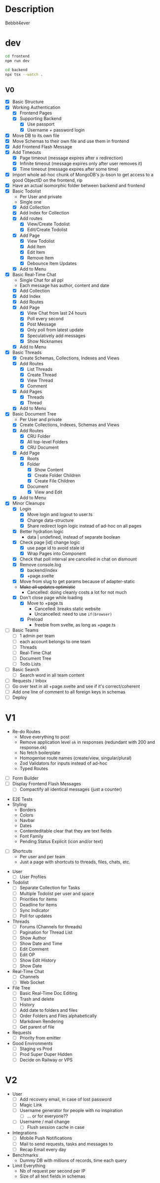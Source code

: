 # Description
Bebbit4ever

# dev
```bash
cd frontend
npm run dev
```
```bash
cd backend
npx tsx --watch .
```

## V0
- [X] Basic Structure
- [X] Working Authentication
  - [X] Frontend Pages
  - [X] Supporting Backend
    - [X] Use passport
    - [X] Username + password login
- [X] Move DB to its own file
- [X] Move Schemas to their own file and use them in frontend
- [X] Add Frontend Flash Message
- [X] Add Timeouts
  - [X] Page timeout (message expires after x redirection)
  - [X] Infinite timeout (message expires only after user removes it)
  - [X] Time timeout (message expires after some time)
- [X] Import whole ad-hoc chunk of MongoDB's js-bson to get access to a good ObjectID on the frontend, rip
- [X] Have an actual isomorphic folder between backend and frontend
- [X] Basic Todolist
  - Per User and private
  - Single one
  - [X] Add Collection
  - [X] Add Index for Collection
  - [X] Add routes
    - [X] View/Create Todolist
    - [X] Edit/Create Todolist
  - [X] Add Page
    - [X] View Todolist
    - [X] Add Item
    - [X] Edit Item
    - [X] Remove Item
    - [X] Debounce Item Updates
  - [X] Add to Menu
- [X] Basic Real-Time Chat
  - Single Chat for all ppl
  - Each message has author, content and date
  - [X] Add Collection
  - [X] Add Index
  - [X] Add Routes
  - [X] Add Page
    - [X] View Chat from last 24 hours
    - [X] Poll every second
    - [X] Post Message
    - [X] Only poll from latest update
    - [X] Speculatively add messages
    - [X] Show Nicknames
  - [X] Add to Menu
- [X] Basic Threads
  - [X] Create Schemas, Collections, Indexes and Views
  - [X] Add Routes
    - [X] List Threads
    - [X] Create Thread
    - [X] View Thread
    - [X] Comment
  - [X] Add Pages
    - [X] Threads
    - [X] Thread
  - [X] Add to Menu
- [X] Basic Document Tree
  - Per User and private
  - [X] Create Collections, Indexes, Schemas and Views
  - [X] Add Routes
    - [X] CRU Folder
    - [X] All top-level Folders
    - [X] CRU Document
  - [X] Add Page
    - [X] Roots
    - [X] Folder
      - [X] Show Content
      - [X] Create Folder Children
      - [X] Create File Children
    - [X] Document
      - [X] View and Edit
  - [X] Add to Menu
- [X] Minor Cleanups
  - [X] Login
    - [X] Move login and logout to user.ts
    - [X] Change data-structure
    - [X] Share redirect login logic instead of ad-hoc on all pages
  - [X] Better hydration logic
    - data | undefined, instead of separate boolean
  - [X] Check page [id] change logic
    - [X] use page id to avoid stale id
    - [X] Wrap Pages into Component
  - [X] Check that poll interval are cancelled in chat on dismount
  - [X] Remove console.log
    - [X] backend/index
    - [X] +page.svelte
  - [X] Move from slug to get params because of adapter-static
  - ~~Make all updates optimistic~~
    - Cancelled: doing cleanly costs a lot for not much
  - [X] Don't close page while loading
    - [X] Move to +page.ts
      - Cancelled: breaks static website
      - Uncancelled: need to use `if(browser)`
    - [X] Preload
      - freebie from svelte, as long as +page.ts
- [ ] Basic Teams
  - [ ] 1 admin per team
  - [ ] each account belongs to one team
  - [ ] Threads
  - [ ] Real-Time Chat
  - [ ] Document Tree
  - [ ] Todo Lists
- [ ] Basic Search
  - [ ] Search word in all team content
- [ ] Requests / Inbox
- [ ] Go over text in all +page.svelte and see if it's correct/coherent
- [ ] Add one line of comment to all foreign keys in schemas
- [ ] Deploy

# V1
- Re-do Routes
  - Move everything to post
  - Remove application level `ok` in responses (redundant with 200 and response.ok)
  - No fetch boilerplate
  - Homogenise route names (create/view, singular/plural)
  - Zod Validators for inputs instead of ad-hoc
  - Typed Routes
- [ ] Form Builder
- [ ] Display Frontend Flash Messages
  - [ ] Compactify all identical messages (just a counter)
- E2E Tests
- Styling
  - Borders
  - Colors
  - Navbar
  - Dates
  - Contenteditable clear that they are text fields
  - Font Family
  - Pending Status Explicit (icon and/or text)
- [ ] Shortcuts
  - Per user and per team
  - Just a page with shortcuts to threads, files, chats, etc.
- User
  - [ ] User Profiles
- Todolist
  - [ ] Separate Collection for Tasks
  - [ ] Multiple Todolist per user and space
  - [ ] Priorities for items
  - [ ] Deadline for items
  - [ ] Sync Indicator
  - [ ] Poll for updates
- Threads
  - [ ] Forums (Channels for threads)
  - [ ] Pagination for Thread List
  - [ ] Show Author
  - [ ] Show Date and Time
  - [ ] Edit Comment
  - [ ] Edit OP
  - [ ] Show Edit History
  - [ ] Show Date
- Real-Time Chat
  - [ ] Channels
  - [ ] Web Socket
- File Tree
  - [ ] Basic Real-Time Doc Editing
  - [ ] Trash and delete
  - [ ] History
  - [ ] Add date to folders and files
  - [ ] Order Folders and Files alphabetically
  - [ ] Markdown Rendering
  - [ ] Get parent of file
- Requests
  - [ ] Priority from emitter
- Good Environments
  - [ ] Staging vs Prod
  - [ ] Prod Super Duper Hidden
  - [ ] Decide on Railway or VPS

# V2
- User
  - [ ] Add recovery email, in case of lost password
  - [ ] Magic Link
  - [ ] Username generator for people with no inspiration
    - [ ] ... or for everyone??
  - [ ] Username / mail change
    - [ ] Flush session cache in case
- Integrations
  - [ ] Mobile Push Notifications
  - [ ] Mail to send requests, tasks and messages to
  - [ ] Recap Email every day
- Benchmarks
  - Dummy DB with millions of records, time each query
- Limit Everything
  - Nb of request per second per IP
  - Size of all text fields in schemas